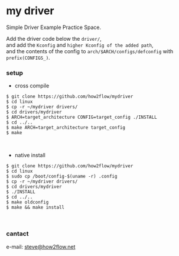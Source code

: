 # my driver

Simple Driver Example Practice Space.<br>

Add the driver code below the `driver/`,<br>
and add the `Kconfig` and `higher Kconfig of the added path`,<br>
and the contents of the config to `arch/$ARCH/configs/defconfig` with `prefix(CONFIGS_)`.<br>

### setup

- cross compile
```
$ git clone https://github.com/how2flow/mydriver
$ cd linux
$ cp -r ~/mydriver drivers/
$ cd drivers/mydriver
$ ARCH=target_architecture CONFIG=target_config ./INSTALL
$ cd ../..
$ make ARCH=target_architecture target_config
$ make
```
<br>

- native install
```
$ git clone https://github.com/how2flow/mydriver
$ cd linux
$ sudo cp /boot/config-$(uname -r) .config
$ cp -r ~/mydriver drivers/
$ cd drivers/mydriver
$ ./INSTALL
$ cd ../..
$ make oldconfig
$ make && make install
```
<br>

### cantact

e-mail: <steve@how2flow.net>
